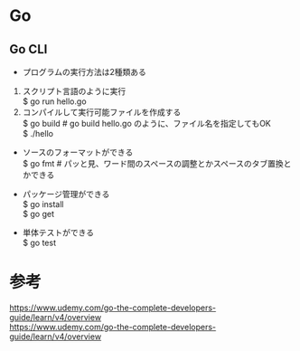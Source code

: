 # Go


## Go CLI
* プログラムの実行方法は2種類ある  
1. スクリプト言語のように実行  
$ go run hello.go  
2. コンパイルして実行可能ファイルを作成する  
$ go build # go build hello.go のように、ファイル名を指定してもOK  
$ ./hello

* ソースのフォーマットができる  
$ go fmt # パッと見、ワード間のスペースの調整とかスペースのタブ置換とかできる  

* パッケージ管理ができる  
$ go install  
$ go get  

* 単体テストができる  
$ go test  

# 参考
https://www.udemy.com/go-the-complete-developers-guide/learn/v4/overview  
https://www.udemy.com/go-the-complete-developers-guide/learn/v4/overview  
